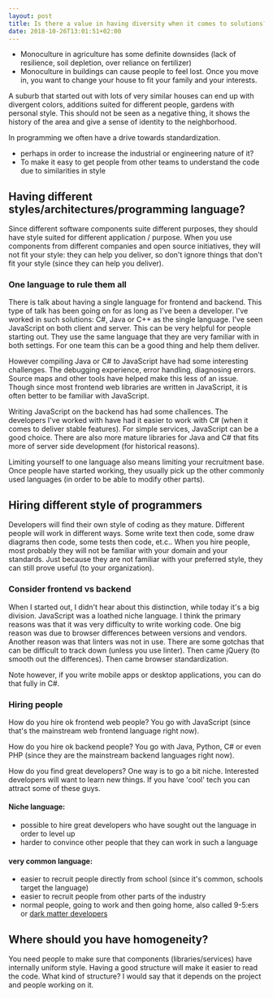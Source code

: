 ```yaml
---
layout: post
title: Is there a value in having diversity when it comes to solutions?
date: 2018-10-26T13:01:51+02:00
---
```


- Monoculture in agriculture has some definite downsides (lack of resilience, soil depletion, over reliance on fertilizer)
- Monoculture in buildings can cause people to feel lost. Once you move in, you want to change your house to fit your family and your interests.

A suburb that started out with lots of very similar houses can end up with divergent colors, additions suited for different people, gardens with personal style. This should not be seen as a negative thing, it shows the history of the area and give a sense of identity to the neighborhood.

In programming we often have a drive towards standardization.
 - perhaps in order to increase the industrial or engineering nature of it? 
 - To make it easy to get people from other teams to understand the code due to similarities in style


## Having different styles/architectures/programming language?

Since different software components suite different purposes, they should have style suited for different application / purpose.
When you use components from different companies and open source initiatives, they will not fit your style: they can help you deliver, so don't ignore things that don't fit your style (since they can help you deliver).

### One language to rule them all

There is talk about having a single language for frontend and backend. This type of talk has been going on for as long as I've been a developer. I've worked in such solutions: C#, Java or C++ as the single language. I've seen JavaScript on both client and server. This can be very helpful for people starting out. They use the same language that they are very familiar with in both settings. For one team this can be a good thing and help them deliver. 

However compiling Java or C# to JavaScript have had some interesting challenges. The debugging experience, error handling, diagnosing errors. Source maps and other tools have helped make this less of an issue. Though since most frontend web libraries are written in JavaScript, it is often better to be familiar with JavaScript.

Writing JavaScript on the backend has had some challences. The developers I've worked with have had it easier to work with C# (when it comes to deliver stable features). For simple services, JavaScript can be a good choice. There are also more mature libraries for Java and C# that fits more of server side development (for historical reasons).

Limiting yourself to one language also means limiting your recruitment base. Once people have started working, they usually pick up the other commonly used languages (in order to be able to modify other parts).

## Hiring different style of programmers

Developers will find their own style of coding as they mature. Different people will work in different ways. Some write text then code, some draw diagrams then code, some tests then code, et.c.. When you hire people, most probably they will not be familiar with your domain and your standards. Just because they are not familiar with your preferred style, they can still prove useful (to your organization).

### Consider frontend vs backend

When I started out, I didn't hear about this distinction, while today it's a big division. JavaScript was a loathed niche language. I think the primary reasons was that it was very difficulty to write working code. One big reason was due to browser differences between versions and vendors. Another reason was that linters was not in use. There are some gotchas that can be difficult to track down (unless you use linter). Then came jQuery (to smooth out the differences). Then came browser standardization.

Note however, if you write mobile apps or desktop applications, you can do that fully in C#.

### Hiring people

How do you hire ok frontend web people? You go with JavaScript (since that's the mainstream web frontend language right now). 

How do you hire ok backend people? You go with Java, Python, C# or even PHP (since they are the mainstream backend languages right now).

How do you find great developers? One way is to go a bit niche. Interested developers will want to learn new things. If you have 'cool' tech you can attract some of these guys.  

#### Niche language:

 - possible to hire great developers who have sought out the language in order to level up
 - harder to convince other people that they can work in such a language

#### very common language:

 - easier to recruit people directly from school (since it's common, schools target the language)
 - easier to recruit people from other parts of the industry
 - normal people, going to work and then going home, also called 9-5:ers or [dark matter developers](https://www.hanselman.com/blog/DarkMatterDevelopersTheUnseen99.aspx)
 
## Where should you have homogeneity?

You need people to make sure that components (libraries/services) have internally uniform style. Having a good structure will make it easier to read the code. What kind of structure? I would say that it depends on the project and people working on it.

